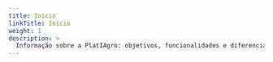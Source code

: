 ```yaml
---
title: Início
linkTitle: Início
weight: 1
description: >
  Informação sobre a PlatIAgro: objetivos, funcionalidades e diferenciais.
---
```

